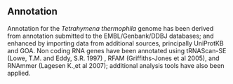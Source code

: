 Annotation
----------

Annotation for the *Tetrahymena thermophila*
genome has been derived from annotation submitted to the
EMBL/Genbank/DDBJ databases; and enhanced by importing data from
additional sources, principally UniProtKB and GOA. Non coding RNA genes
have been annotated using tRNAScan-SE (Lowe, T.M. and Eddy, S.R. 1997) ,
RFAM (Griffiths-Jones et al 2005), and RNAmmer (Lagesen K.,et al 2007);
additional analysis tools have also been
applied.
